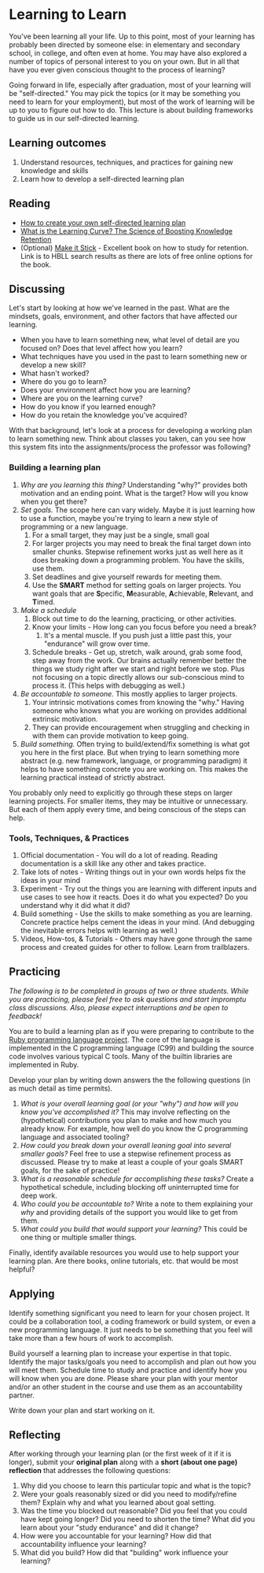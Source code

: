 # Learning to Learn
You've been learning all your life.  Up to this point, most of your learning has probably been directed by someone else:  in elementary and secondary school, in college, and often even at home.  You may have also explored a number of topics of personal interest to you on your own.  But in all that have you ever given conscious thought to the process of learning?

Going forward in life, especially after graduation, most of your learning will be "self-directed."  You may pick the topics (or it may be something you need to learn for your employment), but most of the work of learning will be up to you to figure out how to do.  This lecture is about building frameworks to guide us in our self-directed learning.

## Learning outcomes

1. Understand resources, techniques, and practices for gaining new knowledge and skills
2. Learn how to develop a self-directed learning plan

## Reading

* [How to create your own self-directed learning plan](https://www.diygenius.com/how-to-create-a-self-directed-learning-plan/)
* [What is the Learning Curve? The Science of Boosting Knowledge Retention](https://maestrolearning.com/blogs/what-is-the-learning-curve-2/)
* (Optional) [Make it Stick](https://lib.byu.edu/search/byu/search?q=make%20it%20stick&scope=external) - Excellent book on how to study for retention. Link is to HBLL search results as there are lots of free online options for the book.

## Discussing

Let's start by looking at how we've learned in the past.  What are the mindsets, goals, environment, and other factors that have affected our learning.

* When you have to learn something new, what level of detail are you focused on?  Does that level affect how you learn?
* What techniques have you used in the past to learn something new or develop a new skill?
* What hasn't worked?
* Where do you go to learn?
* Does your environment affect how you are learning?
* Where are you on the learning curve?
* How do you know if you learned enough?
* How do you retain the knowledge you've acquired? 

With that background, let's look at a process for developing a working plan to learn something new.  Think about classes you taken, can you see how this system fits into the assignments/process the professor was following?

### Building a learning plan
1. *Why are you learning this thing?* Understanding "why?" provides both motivation and an ending point.  What is the target?  How will you know when you get there?
2. *Set goals.* The scope here can vary widely.  Maybe it is just learning how to use a function, maybe you're trying to learn a new style of programming or a new language.  
   1. For a small target, they may just be a single, small goal
   2. For larger projects you may need to break the final target down into smaller chunks.  Stepwise refinement works just as well here as it does breaking down a programming problem.  You have the skills, use them.
   3. Set deadlines and give yourself rewards for meeting them.
   4. Use the **SMART** method for setting goals on larger projects. You want goals that are **S**pecific, **M**easurable, **A**chievable, **R**elevant, and **T**imed.
3. *Make a schedule*
   1. Block out time to do the learning, practicing, or other activities.
   2. Know your limits - How long can you focus before you need a break?
      1. It's a mental muscle. If you push just a little past this, your "endurance" will grow over time.
   3. Schedule breaks - Get up, stretch, walk around, grab some food, step away from the work.  Our brains actually remember better the things we study right after we start and right before we stop.  Plus not focusing on a topic directly allows our sub-conscious mind to process it. (This helps with debugging as well.)
4. *Be accountable to someone.* This mostly applies to larger projects.  
   1. Your intrinsic motivations comes from knowing the "why." Having someone who knows what you are working on provides additional extrinsic motivation. 
   2. They can provide encouragement when struggling and checking in with them can provide motivation to keep going. 
5. *Build something.* Often trying to build/extend/fix something is what got you here in the first place.  But when trying to learn something more abstract (e.g. new framework, language, or programming paradigm) it helps to have something concrete you are working on.  This makes the learning practical instead of strictly abstract.

You probably only need to explicitly go through these steps on larger learning projects.  For smaller items, they may be intuitive or unnecessary.  But each of them apply every time, and being conscious of the steps can help.

### Tools, Techniques, & Practices
1. Official documentation - You will do a lot of reading.  Reading documentation is a skill like any other and takes practice.
2. Take lots of notes - Writing things out in your own words helps fix the ideas in your mind
3. Experiment - Try out the things you are learning with different inputs and use cases to see how it reacts.  Does it do what you expected?  Do you understand why it did what it did?
4. Build something - Use the skills to make something as you are learning.  Concrete practice helps cement the ideas in your mind. (And debugging the inevitable errors helps with learning as well.)
5. Videos, How-tos, & Tutorials - Others may have gone through the same process and created guides for other to follow. Learn from trailblazers.

## Practicing

*The following is to be completed in groups of two or three students. While you are practicing, please feel free to ask questions and start impromptu class discussions. Also, please expect interruptions and be open to feedback!*

You are to build a learning plan as if you were preparing to contribute to the [Ruby programming language project](https://www.ruby-lang.org/en/). The core of the language is implemented in the C programming language (C99) and building the source code involves various typical C tools. Many of the builtin libraries are implemented in Ruby. 

Develop your plan by writing down answers the the following questions (in as much detail as time permits).

1. *What is your overall learning goal (or your "why") and how will you know you've accomplished it?* This may involve reflecting on the (hypothetical) contributions you plan to make and how much you already know. For example, how well do you know the C programming language and associated tooling?
2. *How could you break down your overall leaning goal into several smaller goals?* Feel free to use a stepwise refinement process as discussed. Please try to make at least a couple of your goals SMART goals, for the sake of practice!
3. *What is a reasonable schedule for accomplishing these tasks?* Create a hypothetical schedule, including blocking off uninterrupted time for deep work.
4. *Who could you be accountable to?* Write a note to them explaining your *why* and providing details of the support you would like to get from them.
5. *What could you build that would support your learning?* This could be one thing or multiple smaller things.

Finally, identify available resources you would use to help support your learning plan. Are there books, online tutorials, etc. that would be most helpful?

## Applying

Identify something significant you need to learn for your chosen project.  It could be a collaboration tool, a coding framework or build system, or even a new programming language.  It just needs to be something that you feel will take more than a few hours of work to accomplish.

Build yourself a learning plan to increase your expertise in that topic.  Identify the major tasks/goals you need to accomplish and plan out how you will meet them.  Schedule time to study and practice and identify how you will know when you are done. Please share your plan with your mentor and/or an other student in the course and use them as an accountability partner.

Write down your plan and start working on it.

## Reflecting

After working through your learning plan (or the first week of it if it is longer), submit your **original plan** along with a **short (about one page) reflection** that addresses the following questions:

1. Why did you choose to learn this particular topic and what is the topic?
2. Were your goals reasonably sized or did you need to modify/refine them? Explain why and what you learned about goal setting.
3. Was the time you blocked out reasonable? Did you feel that you could have kept going longer? Did you need to shorten the time? What did you learn about your "study endurance" and did it change?
4. How were you accountable for your learning? How did that accountability influence your learning?
5. What did you build? How did that "building" work influence your learning?
